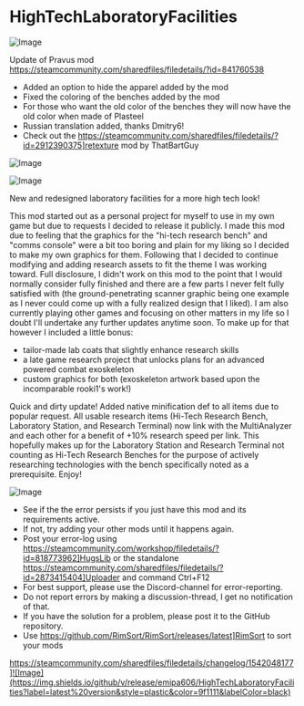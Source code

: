 # HighTechLaboratoryFacilities

![Image](https://i.imgur.com/buuPQel.png)

Update of Pravus mod
https://steamcommunity.com/sharedfiles/filedetails/?id=841760538

- Added an option to hide the apparel added by the mod
- Fixed the coloring of the benches added by the mod
- For those who want the old color of the benches they will now have the old color when made of Plasteel
- Russian translation added, thanks Dmitry6!
- Check out the  https://steamcommunity.com/sharedfiles/filedetails/?id=2912390375]retexture mod by ThatBartGuy

![Image](https://i.imgur.com/pufA0kM.png)

	
![Image](https://i.imgur.com/Z4GOv8H.png)


New and redesigned laboratory facilities for a more high tech look!


This mod started out as a personal project for myself to use in my own game but due to requests I decided to release it publicly. I made this mod due to feeling that the graphics for the "hi-tech research bench" and "comms console" were a bit too boring and plain for my liking so I decided to make my own graphics for them. Following that I decided to continue modifying and adding research assets to fit the theme I was working toward. Full disclosure, I didn't work on this mod to the point that I would normally consider fully finished and there are a few parts I never felt fully satisfied with (the ground-penetrating scanner graphic being one example as I never could come up with a fully realized design that I liked). I am also currently playing other games and focusing on other matters in my life so I doubt I'll undertake any further updates anytime soon. To make up for that however I included a little bonus:

- tailor-made lab coats that slightly enhance research skills
- a late game research project that unlocks plans for an advanced powered combat exoskeleton
- custom graphics for both (exoskeleton artwork based upon the incomparable rooki1's work!)

Quick and dirty update! Added native minification def to all items due to popular request. All usable research items (Hi-Tech Research Bench, Laboratory Station, and Research Terminal) now link with the MultiAnalyzer and each other for a benefit of +10% research speed per link. This hopefully makes up for the Laboratory Station and Research Terminal not counting as Hi-Tech Research Benches for the purpose of actively researching technologies with the bench specifically noted as a prerequisite. Enjoy!

![Image](https://i.imgur.com/PwoNOj4.png)



-  See if the the error persists if you just have this mod and its requirements active.
-  If not, try adding your other mods until it happens again.
-  Post your error-log using https://steamcommunity.com/workshop/filedetails/?id=818773962]HugsLib or the standalone https://steamcommunity.com/sharedfiles/filedetails/?id=2873415404]Uploader and command Ctrl+F12
-  For best support, please use the Discord-channel for error-reporting.
-  Do not report errors by making a discussion-thread, I get no notification of that.
-  If you have the solution for a problem, please post it to the GitHub repository.
-  Use https://github.com/RimSort/RimSort/releases/latest]RimSort to sort your mods



https://steamcommunity.com/sharedfiles/filedetails/changelog/1542048177]![Image](https://img.shields.io/github/v/release/emipa606/HighTechLaboratoryFacilities?label=latest%20version&style=plastic&color=9f1111&labelColor=black)

